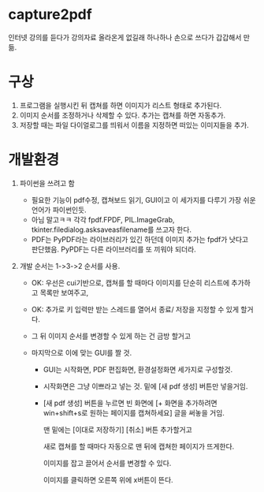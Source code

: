 # capture2pdf
인터넷 강의를 듣다가 강의자료 올라온게 없길래 하나하나 손으로 쓰다가 갑갑해서 만듦.

# 구상
1. 프로그램을 실행시킨 뒤 캡쳐를 하면 이미지가 리스트 형태로 추가된다.
2. 이미지 순서를 조정하거나 삭제할 수 있다. 추가는 캡쳐를 하면 자동추가.
3. 저장할 때는 파일 다이얼로그를 띄워서 이름을 지정하면 떠있는 이미지들을 추가.

# 개발환경
1. 파이썬을 쓰려고 함
    + 필요한 기능이 pdf수정, 캡쳐보드 읽기, GUI이고 이 세가지를 다루기 가장 쉬운 언어가 파이썬인듯.
    + 아님 말고ㅋㅋ 각각 fpdf.FPDF, PIL.ImageGrab, tkinter.filedialog.asksaveasfilename를 쓰고자 한다.
    + PDF는 PyPDF라는 라이브러리가 있긴 하던데 이미지 추가는 fpdf가 낫다고 판단했음. PyPDF는 다른 라이브러리를 또 끼워야 되더라.

2. 개발 순서는 1->3->2 순서를 사용.
    + OK: 우선은 cui기반으로, 캡쳐를 할 때마다 이미지를 단순히 리스트에 추가하고 목록만 보여주고,
    + OK: 추가로 키 입력만 받는 스레드를 열어서 종료/ 저장을 지정할 수 있게 할거다. 
    
    + 그 뒤 이미지 순서를 변경할 수 있게 하는 건 금방 할거고
    
    + 마지막으로 이에 맞는 GUI를 짤 것.
        + GUI는 시작화면, PDF 편집화면, 환경설정화면 세가지로 구성할것.
        + 시작화면은 그냥 이쁘라고 넣는 것. 밑에 [새 pdf 생성] 버튼만 넣을거임.
        + [새 pdf 생성] 버튼을 누르면 빈 화면에 [+ 화면을 추가하려면 win+shift+s로 원하는 페이지를 캡쳐하세요] 글을 써놓을 거임.
        
          맨 밑에는 [이대로 저장하기] [취소] 버튼 추가할거고
         
          새로 캡쳐를 할 때마다 자동으로 맨 뒤에 캡쳐한 페이지가 뜨게한다.
          
          이미지를 잡고 끌어서 순서를 변경할 수 있다.
          
          이미지를 클릭하면 오른쪽 위에 x버튼이 뜬다.
